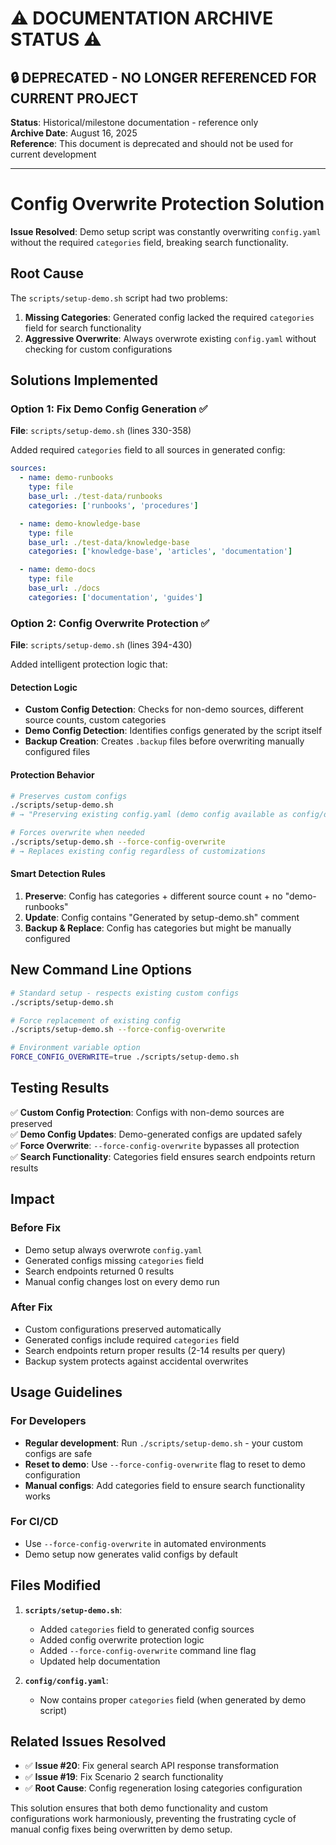 # ⚠️ DOCUMENTATION ARCHIVE STATUS ⚠️
## 🔒 **DEPRECATED - NO LONGER REFERENCED FOR CURRENT PROJECT**
**Status**: Historical/milestone documentation - reference only  
**Archive Date**: August 16, 2025  
**Reference**: This document is deprecated and should not be used for current development  

---


# Config Overwrite Protection Solution

**Issue Resolved**: Demo setup script was constantly overwriting `config.yaml` without the required `categories` field, breaking search functionality.

## Root Cause

The `scripts/setup-demo.sh` script had two problems:
1. **Missing Categories**: Generated config lacked the required `categories` field for search functionality
2. **Aggressive Overwrite**: Always overwrote existing `config.yaml` without checking for custom configurations

## Solutions Implemented

### Option 1: Fix Demo Config Generation ✅

**File**: `scripts/setup-demo.sh` (lines 330-358)

Added required `categories` field to all sources in generated config:

```yaml
sources:
  - name: demo-runbooks
    type: file
    base_url: ./test-data/runbooks
    categories: ['runbooks', 'procedures']

  - name: demo-knowledge-base
    type: file
    base_url: ./test-data/knowledge-base
    categories: ['knowledge-base', 'articles', 'documentation']

  - name: demo-docs
    type: file
    base_url: ./docs
    categories: ['documentation', 'guides']
```

### Option 2: Config Overwrite Protection ✅

**File**: `scripts/setup-demo.sh` (lines 394-430)

Added intelligent protection logic that:

#### Detection Logic
- **Custom Config Detection**: Checks for non-demo sources, different source counts, custom categories
- **Demo Config Detection**: Identifies configs generated by the script itself
- **Backup Creation**: Creates `.backup` files before overwriting manually configured files

#### Protection Behavior
```bash
# Preserves custom configs
./scripts/setup-demo.sh
# → "Preserving existing config.yaml (demo config available as config/demo-config.yaml)"

# Forces overwrite when needed
./scripts/setup-demo.sh --force-config-overwrite
# → Replaces existing config regardless of customizations
```

#### Smart Detection Rules
1. **Preserve**: Config has categories + different source count + no "demo-runbooks"
2. **Update**: Config contains "Generated by setup-demo.sh" comment
3. **Backup & Replace**: Config has categories but might be manually configured

## New Command Line Options

```bash
# Standard setup - respects existing custom configs
./scripts/setup-demo.sh

# Force replacement of existing config
./scripts/setup-demo.sh --force-config-overwrite

# Environment variable option
FORCE_CONFIG_OVERWRITE=true ./scripts/setup-demo.sh
```

## Testing Results

✅ **Custom Config Protection**: Configs with non-demo sources are preserved  
✅ **Demo Config Updates**: Demo-generated configs are updated safely  
✅ **Force Overwrite**: `--force-config-overwrite` bypasses all protection  
✅ **Search Functionality**: Categories field ensures search endpoints return results  

## Impact

### Before Fix
- Demo setup always overwrote `config.yaml`
- Generated configs missing `categories` field
- Search endpoints returned 0 results
- Manual config changes lost on every demo run

### After Fix
- Custom configurations preserved automatically
- Generated configs include required `categories` field  
- Search endpoints return proper results (2-14 results per query)
- Backup system protects against accidental overwrites

## Usage Guidelines

### For Developers
- **Regular development**: Run `./scripts/setup-demo.sh` - your custom configs are safe
- **Reset to demo**: Use `--force-config-overwrite` flag to reset to demo configuration
- **Manual configs**: Add categories field to ensure search functionality works

### For CI/CD
- Use `--force-config-overwrite` in automated environments
- Demo setup now generates valid configs by default

## Files Modified

1. **`scripts/setup-demo.sh`**:
   - Added `categories` field to generated config sources
   - Added config overwrite protection logic
   - Added `--force-config-overwrite` command line flag
   - Updated help documentation

2. **`config/config.yaml`**: 
   - Now contains proper `categories` field (when generated by demo script)

## Related Issues Resolved

- ✅ **Issue #20**: Fix general search API response transformation 
- ✅ **Issue #19**: Fix Scenario 2 search functionality
- ✅ **Root Cause**: Config regeneration losing categories configuration

This solution ensures that both demo functionality and custom configurations work harmoniously, preventing the frustrating cycle of manual config fixes being overwritten by demo setup.